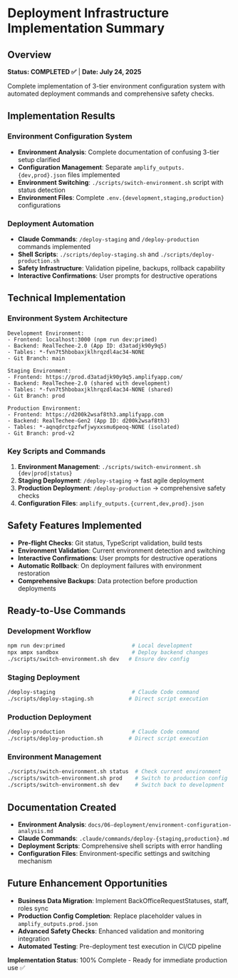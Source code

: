 # Deployment Infrastructure Implementation Summary

## Overview
**Status: COMPLETED ✅** | **Date: July 24, 2025**

Complete implementation of 3-tier environment configuration system with automated deployment commands and comprehensive safety checks.

## Implementation Results

### Environment Configuration System
- **Environment Analysis**: Complete documentation of confusing 3-tier setup clarified
- **Configuration Management**: Separate `amplify_outputs.{dev,prod}.json` files implemented
- **Environment Switching**: `./scripts/switch-environment.sh` script with status detection
- **Environment Files**: Complete `.env.{development,staging,production}` configurations

### Deployment Automation
- **Claude Commands**: `/deploy-staging` and `/deploy-production` commands implemented
- **Shell Scripts**: `./scripts/deploy-staging.sh` and `./scripts/deploy-production.sh`
- **Safety Infrastructure**: Validation pipeline, backups, rollback capability
- **Interactive Confirmations**: User prompts for destructive operations

## Technical Implementation

### Environment System Architecture
```
Development Environment:
- Frontend: localhost:3000 (npm run dev:primed)
- Backend: RealTechee-2.0 (App ID: d3atadjk90y9q5)
- Tables: *-fvn7t5hbobaxjklhrqzdl4ac34-NONE
- Git Branch: main

Staging Environment:
- Frontend: https://prod.d3atadjk90y9q5.amplifyapp.com/
- Backend: RealTechee-2.0 (shared with development)
- Tables: *-fvn7t5hbobaxjklhrqzdl4ac34-NONE (shared)
- Git Branch: prod

Production Environment:
- Frontend: https://d200k2wsaf8th3.amplifyapp.com
- Backend: RealTechee-Gen2 (App ID: d200k2wsaf8th3)
- Tables: *-aqnqdrctpzfwfjwyxxsmu6peoq-NONE (isolated)
- Git Branch: prod-v2
```

### Key Scripts and Commands
1. **Environment Management**: `./scripts/switch-environment.sh {dev|prod|status}`
2. **Staging Deployment**: `/deploy-staging` → fast agile deployment
3. **Production Deployment**: `/deploy-production` → comprehensive safety checks
4. **Configuration Files**: `amplify_outputs.{current,dev,prod}.json`

## Safety Features Implemented
- **Pre-flight Checks**: Git status, TypeScript validation, build tests
- **Environment Validation**: Current environment detection and switching
- **Interactive Confirmations**: User prompts for destructive operations
- **Automatic Rollback**: On deployment failures with environment restoration
- **Comprehensive Backups**: Data protection before production deployments

## Ready-to-Use Commands

### Development Workflow
```bash
npm run dev:primed                     # Local development
npx ampx sandbox                       # Deploy backend changes
./scripts/switch-environment.sh dev   # Ensure dev config
```

### Staging Deployment
```bash
/deploy-staging                        # Claude Code command
./scripts/deploy-staging.sh           # Direct script execution
```

### Production Deployment
```bash
/deploy-production                     # Claude Code command
./scripts/deploy-production.sh        # Direct script execution
```

### Environment Management
```bash
./scripts/switch-environment.sh status  # Check current environment
./scripts/switch-environment.sh prod    # Switch to production config
./scripts/switch-environment.sh dev     # Switch back to development
```

## Documentation Created
- **Environment Analysis**: `docs/06-deployment/environment-configuration-analysis.md`
- **Claude Commands**: `.claude/commands/deploy-{staging,production}.md`
- **Deployment Scripts**: Comprehensive shell scripts with error handling
- **Configuration Files**: Environment-specific settings and switching mechanism

## Future Enhancement Opportunities
- **Business Data Migration**: Implement BackOfficeRequestStatuses, staff, roles sync
- **Production Config Completion**: Replace placeholder values in `amplify_outputs.prod.json`
- **Advanced Safety Checks**: Enhanced validation and monitoring integration
- **Automated Testing**: Pre-deployment test execution in CI/CD pipeline

**Implementation Status**: 100% Complete - Ready for immediate production use ✅